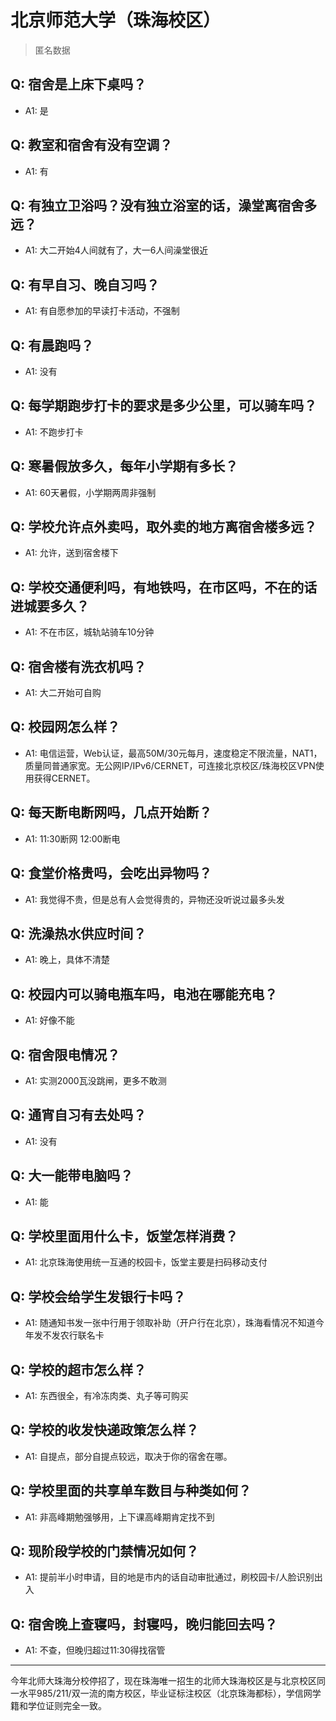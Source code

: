 # 北京师范大学（珠海校区）
> 匿名数据
## Q: 宿舍是上床下桌吗？
- A1: 是
## Q: 教室和宿舍有没有空调？
- A1: 有
## Q: 有独立卫浴吗？没有独立浴室的话，澡堂离宿舍多远？
- A1: 大二开始4人间就有了，大一6人间澡堂很近
## Q: 有早自习、晚自习吗？
- A1: 有自愿参加的早读打卡活动，不强制
## Q: 有晨跑吗？
- A1: 没有
## Q: 每学期跑步打卡的要求是多少公里，可以骑车吗？
- A1: 不跑步打卡
## Q: 寒暑假放多久，每年小学期有多长？
- A1: 60天暑假，小学期两周非强制
## Q: 学校允许点外卖吗，取外卖的地方离宿舍楼多远？
- A1: 允许，送到宿舍楼下
## Q: 学校交通便利吗，有地铁吗，在市区吗，不在的话进城要多久？
- A1: 不在市区，城轨站骑车10分钟
## Q: 宿舍楼有洗衣机吗？
- A1: 大二开始可自购
## Q: 校园网怎么样？
- A1: 电信运营，Web认证，最高50M/30元每月，速度稳定不限流量，NAT1，质量同普通家宽。无公网IP/IPv6/CERNET，可连接北京校区/珠海校区VPN使用获得CERNET。
## Q: 每天断电断网吗，几点开始断？
- A1: 11:30断网 12:00断电
## Q: 食堂价格贵吗，会吃出异物吗？
- A1: 我觉得不贵，但是总有人会觉得贵的，异物还没听说过最多头发
## Q: 洗澡热水供应时间？
- A1: 晚上，具体不清楚
## Q: 校园内可以骑电瓶车吗，电池在哪能充电？
- A1: 好像不能
## Q: 宿舍限电情况？
- A1: 实测2000瓦没跳闸，更多不敢测
## Q: 通宵自习有去处吗？
- A1: 没有
## Q: 大一能带电脑吗？
- A1: 能
## Q: 学校里面用什么卡，饭堂怎样消费？
- A1: 北京珠海使用统一互通的校园卡，饭堂主要是扫码移动支付
## Q: 学校会给学生发银行卡吗？
- A1: 随通知书发一张中行用于领取补助（开户行在北京），珠海看情况不知道今年发不发农行联名卡
## Q: 学校的超市怎么样？
- A1: 东西很全，有冷冻肉类、丸子等可购买
## Q: 学校的收发快递政策怎么样？
- A1: 自提点，部分自提点较远，取决于你的宿舍在哪。
## Q: 学校里面的共享单车数目与种类如何？
- A1: 非高峰期勉强够用，上下课高峰期肯定找不到
## Q: 现阶段学校的门禁情况如何？
- A1: 提前半小时申请，目的地是市内的话自动审批通过，刷校园卡/人脸识别出入
## Q: 宿舍晚上查寝吗，封寝吗，晚归能回去吗？
- A1: 不查，但晚归超过11:30得找宿管
***
今年北师大珠海分校停招了，现在珠海唯一招生的北师大珠海校区是与北京校区同一水平985/211/双一流的南方校区，毕业证标注校区（北京珠海都标），学信网学籍和学位证则完全一致。